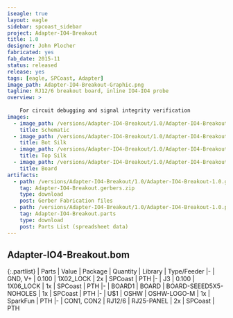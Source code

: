 ```yaml
---
iseagle: true
layout: eagle
sidebar: spcoast_sidebar
project: Adapter-IO4-Breakout
title: 1.0
designer: John Plocher
fabricated: yes
fab_date: 2015-11
status: released
release: yes
tags: [eagle, SPCoast, Adapter]
image_path: Adapter-IO4-Breakout-Graphic.png
tagline: RJ12/6 breakout board, inline IO4-IO4 probe
overview: >
    
    For circuit debugging and signal integrity verification
images:
  - image_path: /versions/Adapter-IO4-Breakout/1.0/Adapter-IO4-Breakout-1.0.sch.png
    title: Schematic
  - image_path: /versions/Adapter-IO4-Breakout/1.0/Adapter-IO4-Breakout-1.0.bot.brd.png
    title: Bot Silk
  - image_path: /versions/Adapter-IO4-Breakout/1.0/Adapter-IO4-Breakout-1.0.top.brd.png
    title: Top Silk
  - image_path: /versions/Adapter-IO4-Breakout/1.0/Adapter-IO4-Breakout-1.0.brd.png
    title: Board
artifacts:
  - path: /versions/Adapter-IO4-Breakout/1.0/Adapter-IO4-Breakout-1.0.gerbers.zip
    tag: Adapter-IO4-Breakout.gerbers.zip
    type: download
    post: Gerber Fabrication files
  - path: /versions/Adapter-IO4-Breakout/1.0/Adapter-IO4-Breakout-1.0.parts.csv
    tag: Adapter-IO4-Breakout.parts
    type: download
    post: Parts List (spreadsheet data)
---
```


## Adapter-IO4-Breakout.bom

{:.partlist}
| Parts | Value | Package | Quantity | Library | Type/Feeder
|-
| GND, V+ | 0.100 | 1X02_LOCK | 2x | SPCoast | PTH
|-
| J3 | 0.100 | 1X06_LOCK | 1x | SPCoast | PTH
|-
| BOARD1 | BOARD | BOARD-SEEED5X5-NOHOLES | 1x | SPCoast | PTH
|-
| U$1 | OSHW | OSHW-LOGO-M | 1x | SparkFun | PTH
|-
| CON1, CON2 | RJ12/6 | RJ25-PANEL | 2x | SPCoast | PTH
